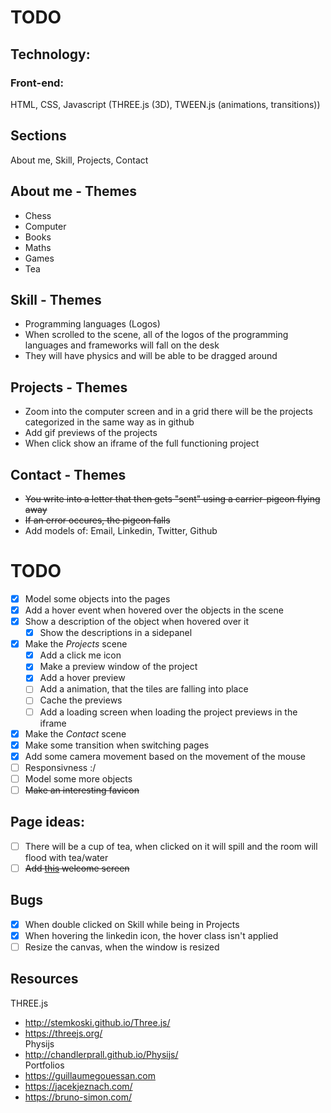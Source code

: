 # TODO

## Technology:
### Front-end:
HTML, CSS, Javascript (THREE.js (3D), TWEEN.js (animations, transitions))

## Sections
About me, Skill, Projects, Contact

## About me - Themes
- Chess
- Computer
- Books
- Maths
- Games
- Tea

## Skill - Themes
- Programming languages (Logos)
- When scrolled to the scene, all of the logos of the programming languages and frameworks will fall on the desk
- They will have physics and will be able to be dragged around

## Projects - Themes
- Zoom into the computer screen and in a grid there will be the projects categorized in the same way as in github
- Add gif previews of the projects
- When click show an iframe of the full functioning project

## Contact - Themes
- ~~You write into a letter that then gets "sent" using a carrier-pigeon flying away~~
- ~~If an error occures, the pigeon falls~~
- Add models of: Email, Linkedin, Twitter, Github

# TODO
- [x] Model some objects into the pages
- [x] Add a hover event when hovered over the objects in the scene
- [x] Show a description of the object when hovered over it
	- [x] Show the descriptions in a sidepanel
- [x] Make the *Projects* scene
	- [x] Add a click me icon
	- [x] Make a preview window of the project
	- [x] Add a hover preview
	- [ ] Add a animation, that the tiles are falling into place
	- [ ] Cache the previews
	- [ ] Add a loading screen when loading the project previews in the iframe
- [x] Make the *Contact* scene
- [x] Make some transition when switching pages
- [x] Add some camera movement based on the movement of the mouse
- [ ] Responsivness :/
- [ ] Model some more objects
- [ ] ~~Make an interesting favicon~~

## Page ideas:
- [ ] There will be a cup of tea, when clicked on it will spill and the room will flood with tea/water
- [ ] ~~Add [this](https://raw.githack.com/ItsOKayCZ/Web/master/2020/Steering%20behavior/index.html) welcome screen~~

## Bugs
- [x] When double clicked on Skill while being in Projects
- [x] When hovering the linkedin icon, the hover class isn't applied
- [ ] Resize the canvas, when the window is resized

## Resources
THREE.js
- http://stemkoski.github.io/Three.js/
- https://threejs.org/  
Physijs
- http://chandlerprall.github.io/Physijs/  
Portfolios
- https://guillaumegouessan.com
- https://jacekjeznach.com/
- https://bruno-simon.com/
